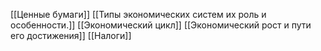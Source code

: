 [[Ценные бумаги]]
[[Типы экономических систем их роль и особенности.]]
[[Экономический цикл]]
[[Экономический рост и пути его достижения]]
[[Налоги]]
